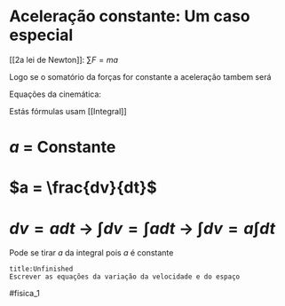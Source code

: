 # Aceleração constante: Um caso especial

[[2a lei de Newton]]: $\sum F = ma$

Logo se o somatório da forças for constante a aceleração tambem será

Equações da cinemática:


Estás fórmulas usam [[Integral]]
# $a$ = Constante
# $a = \frac{dv}{dt}$
# $dv=adt$ -> $\int dv = \int adt$ -> $\int dv = a\int dt$

Pode se tirar $a$ da integral pois $a$ é constante

```ad-bug
title:Unfinished
Escrever as equações da variação da velocidade e do espaço
```

#fisica_1 